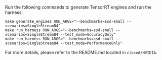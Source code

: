 Run the following commands to generate TensorRT engines and run the harness:

```
make generate_engines RUN_ARGS="--benchmarks=ssd-small --scenarios=SingleStreamB4"
make run_harness RUN_ARGS="--benchmarks=ssd-small --scenarios=SingleStreamB4 --test_mode=AccuracyOnly"
make run_harness RUN_ARGS="--benchmarks=ssd-small --scenarios=SingleStreamB4 --test_mode=PerformanceOnly"
```

For more details, please refer to the README.md located in `closed/NVIDIA`.
